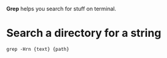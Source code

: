 **Grep** helps you search for stuff on terminal.

# Search a directory for a string

```
grep -Hrn {text} {path}
```